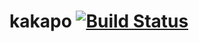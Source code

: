 # kakapo [![Build Status](https://travis-ci.com/karolisr/kakapo.svg?branch=develop)](https://travis-ci.com/karolisr/kakapo)
